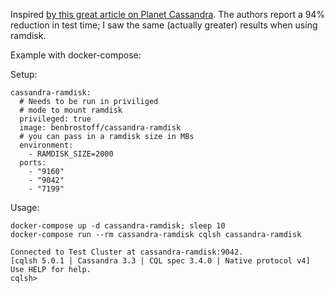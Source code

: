 Inspired [by this great article on Planet Cassandra](http://www.planetcassandra.org/blog/reduce-integration-test-time-by-94-by-using-ramdisk/). The authors report a 94% reduction in test time; I saw the same (actually greater) results when using ramdisk.

Example with docker-compose:

Setup:
```
cassandra-ramdisk:
  # Needs to be run in priviliged
  # mode to mount ramdisk
  privileged: true
  image: benbrostoff/cassandra-ramdisk
  # you can pass in a ramdisk size in MBs
  environment:
    - RAMDISK_SIZE=2000
  ports:
    - "9160"
    - "9042"
    - "7199"
```

Usage:
```
docker-compose up -d cassandra-ramdisk; sleep 10
docker-compose run --rm cassandra-ramdisk cqlsh cassandra-ramdisk

Connected to Test Cluster at cassandra-ramdisk:9042.
[cqlsh 5.0.1 | Cassandra 3.3 | CQL spec 3.4.0 | Native protocol v4]
Use HELP for help.
cqlsh>
``` 